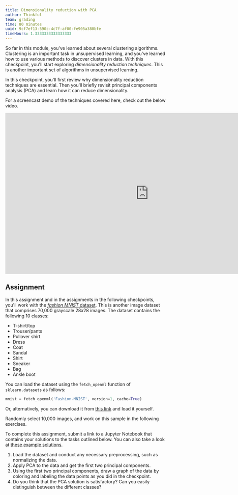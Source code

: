 ```yaml
---
title: Dimensionality reduction with PCA
author: Thinkful
team: grading
time: 80 minutes
uuid: 9cf7ef13-590c-4c7f-af00-fe905a380bfe
timeHours: 1.3333333333333333
---
```


So far in this module, you've learned about several clustering algorithms. Clustering is an important task in unsupervised learning, and you've learned how to use various methods to discover clusters in data. With this checkpoint, you'll start exploring *dimensionality reduction techniques*. This is another important set of algorithms in unsupervised learning.

In this checkpoint, you'll first review why dimensionality reduction techniques are essential. Then you'll briefly revisit principal components analysis (PCA) and learn how it can reduce dimensionality.

<jupyter notebook-name="7.pca" course-code="DSBC"></jupyter>

For a screencast demo of the techniques covered here, check out the below video.

<iframe id="kaltura_player_1604766079" src="https://cdnapisec.kaltura.com/p/2315191/sp/231519100/embedIframeJs/uiconf_id/45331192/partner_id/2315191?iframeembed=true&playerId=kaltura_player_1604766079&entry_id=1_y8q9cb4n" width="900" height="506" allowfullscreen webkitallowfullscreen mozAllowFullScreen allow="autoplay *; fullscreen *; encrypted-media *" frameborder="0"></iframe>


## Assignment

In this assignment and in the assignments in the following checkpoints, you'll work with the [*fashion MNIST* dataset](https://github.com/zalandoresearch/fashion-mnist). This is another image dataset that comprises 70,000 grayscale 28x28 images. The dataset contains the following 10 classes:

* T-shirt/top
* Trouser/pants
* Pullover shirt
* Dress
* Coat
* Sandal
* Shirt
* Sneaker
* Bag
* Ankle boot

You can load the dataset using the `fetch_openml` function of `sklearn.datasets` as follows:

```python
mnist = fetch_openml('Fashion-MNIST', version=1, cache=True)

```
Or, alternatively, you can download it from [this link](https://github.com/zalandoresearch/fashion-mnist) and load it yourself. 

Randomly select 10,000 images, and work on this sample in the following exercises.

To complete this assignment, submit a link to a Jupyter Notebook that contains your solutions to the tasks outlined below. You can also take a look at [these example solutions](https://github.com/Thinkful-Ed/data-201-resources/blob/master/clustering_module_solutions/7.solution_pca.ipynb).

1. Load the dataset and conduct any necessary preprocessing, such as normalizing the data.
2. Apply PCA to the data and get the first two principal components.
3. Using the first two principal components, draw a graph of the data by coloring and labeling the data points as you did in the checkpoint.
4. Do you think that the PCA solution is satisfactory? Can you easily distinguish between the different classes?
